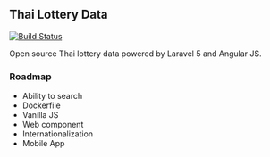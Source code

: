 ## Thai Lottery Data

[![Build Status](https://travis-ci.org/idewz/thai-lotto.svg?branch=master)](https://travis-ci.org/idewz/thai-lotto)

Open source Thai lottery data powered by Laravel 5 and Angular JS.

### Roadmap

* Ability to search
* Dockerfile
* Vanilla JS
* Web component
* Internationalization
* Mobile App